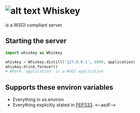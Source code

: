 ![alt text](https://raw.github.com/stoneG/whiskey/master/whiskey.png "Surgeon General's Warning Goes Here")
Whiskey
=======
is a WSGI compliant server.

Starting the server
-------------------
```python
import whiskey as Whiskey

whiskey = Whiskey.distill('127.0.0.1', 8080, application)
whiskey.drink_forever()
# Where 'application' is a WSGI application
```

Supports these environ variables
--------------------------------
* Everything in os.environ
* Everything explicitly stated in
  [PEP333](http://www.python.org/dev/peps/pep-0333/).
<--asdf-->
